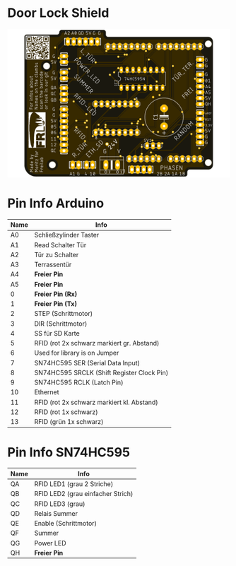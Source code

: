 # Door Lock Shield

<p align="center"> 
<img src="https://github.com/FREILab/DoorLockShield/blob/master/Pictures/DoorLockShield.png">
</p>

# Pin Info Arduino

| Name | Info                                       |
| ---- | ------------------------------------------ |
| A0   | Schließzylinder Taster                    |
| A1   | Read Schalter Tür                          |
| A2   | Tür zu Schalter                            |
| A3   | Terrassentür                               |
| A4   | **Freier Pin**                             |
| A5   | **Freier Pin**                             |
| 0    | **Freier Pin (Rx)**                        |
| 1    | **Freier Pin (Tx)**                        |
| 2    | STEP (Schrittmotor)                        |
| 3    | DIR (Schrittmotor)                         |
| 4    | SS für SD Karte                            |
| 5    | RFID (rot 2x schwarz markiert gr. Abstand) |
| 6    | Used for library is on Jumper              |
| 7    | SN74HC595 SER (Serial Data Input)          |
| 8    | SN74HC595 SRCLK (Shift Register Clock Pin) |
| 9    | SN74HC595 RCLK (Latch Pin)                 |
| 10   | Ethernet                                   |
| 11   | RFID (rot 2x schwarz markiert kl. Abstand) |
| 12   | RFID (rot 1x schwarz)                      |
| 13   | RFID (grün 1x schwarz)                     |

# Pin Info SN74HC595

| Name | Info                  |
| ---- | --------------------- |
| QA   | RFID LED1 (grau 2 Striche)            |
| QB   | RFID LED2 (grau einfacher Strich)            |
| QC   | RFID LED3 (grau)      |
| QD   | Relais Summer         |
| QE   | Enable (Schrittmotor) |
| QF   | Summer                |
| QG   | Power LED             |
| QH   | **Freier Pin**        |
